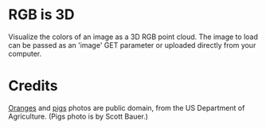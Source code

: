 # RGB is 3D

Visualize the colors of an image as a 3D RGB point cloud.
The image to load can be passed as an 'image' GET parameter or uploaded directly from your computer.

# Credits

[Oranges](http://www.ars.usda.gov/is/graphics/photos/k3644-12.html) and [pigs](http://www.ars.usda.gov/is/graphics/photos/mar05/k9455-9.htm)
photos are public domain, from the US Department of Agriculture. (Pigs photo is by Scott Bauer.)
